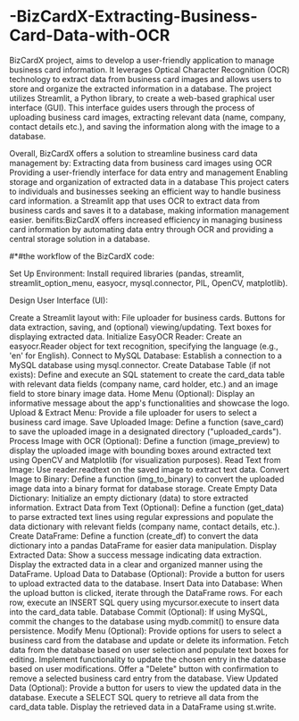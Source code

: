 # -BizCardX-Extracting-Business-Card-Data-with-OCR
BizCardX project, aims to develop a user-friendly application to manage business card information. It leverages Optical Character Recognition (OCR) technology to extract data from business card images and allows users to store and organize the extracted information in a database.
The project utilizes Streamlit, a Python library, to create a web-based graphical user interface (GUI). This interface guides users through the process of uploading business card images, extracting relevant data (name, company, contact details etc.), and saving the information along with the image to a database.

Overall, BizCardX offers a solution to streamline business card data management by:
Extracting data from business card images using OCR
Providing a user-friendly interface for data entry and management
Enabling storage and organization of extracted data in a database
This project caters to individuals and businesses seeking an efficient way to handle business card information. 
a Streamlit app that uses OCR to extract data from business cards and saves it to a database, making information management easier.
benifits:BizCardX offers increased efficiency in managing business card information by automating data entry through OCR and providing a central storage solution in a database.

#*#the workflow of the BizCardX code:

Set Up Environment:
Install required libraries (pandas, streamlit, streamlit_option_menu, easyocr, mysql.connector, PIL, OpenCV, matplotlib).

Design User Interface (UI):

Create a Streamlit layout with:
File uploader for business cards.
Buttons for data extraction, saving, and (optional) viewing/updating.
Text boxes for displaying extracted data.
Initialize EasyOCR Reader:
Create an easyocr.Reader object for text recognition, specifying the language (e.g., 'en' for English).
Connect to MySQL Database:
Establish a connection to a MySQL database using mysql.connector.
Create Database Table (if not exists):
Define and execute an SQL statement to create the card_data table with relevant data fields (company name, card holder, etc.) and an image field to store binary image data.
Home Menu (Optional):
Display an informative message about the app's functionalities and showcase the logo.
Upload & Extract Menu:
Provide a file uploader for users to select a business card image.
Save Uploaded Image:
Define a function (save_card) to save the uploaded image in a designated directory ("uploaded_cards").
Process Image with OCR (Optional):
Define a function (image_preview) to display the uploaded image with bounding boxes around extracted text using OpenCV and Matplotlib (for visualization purposes).
Read Text from Image:
Use reader.readtext on the saved image to extract text data.
Convert Image to Binary:
Define a function (img_to_binary) to convert the uploaded image data into a binary format for database storage.
Create Empty Data Dictionary:
Initialize an empty dictionary (data) to store extracted information.
Extract Data from Text (Optional):
Define a function (get_data) to parse extracted text lines using regular expressions and populate the data dictionary with relevant fields (company name, contact details, etc.).
Create DataFrame:
Define a function (create_df) to convert the data dictionary into a pandas DataFrame for easier data manipulation.
Display Extracted Data:
Show a success message indicating data extraction.
Display the extracted data in a clear and organized manner using the DataFrame.
Upload Data to Database (Optional):
Provide a button for users to upload extracted data to the database.
Insert Data into Database:
When the upload button is clicked, iterate through the DataFrame rows.
For each row, execute an INSERT SQL query using mycursor.execute to insert data into the card_data table.
Database Commit (Optional):
If using MySQL, commit the changes to the database using mydb.commit() to ensure data persistence.
Modify Menu (Optional):
Provide options for users to select a business card from the database and update or delete its information.
Fetch data from the database based on user selection and populate text boxes for editing.
Implement functionality to update the chosen entry in the database based on user modifications.
Offer a "Delete" button with confirmation to remove a selected business card entry from the database.
View Updated Data (Optional):
Provide a button for users to view the updated data in the database.
Execute a SELECT SQL query to retrieve all data from the card_data table.
Display the retrieved data in a DataFrame using st.write.
